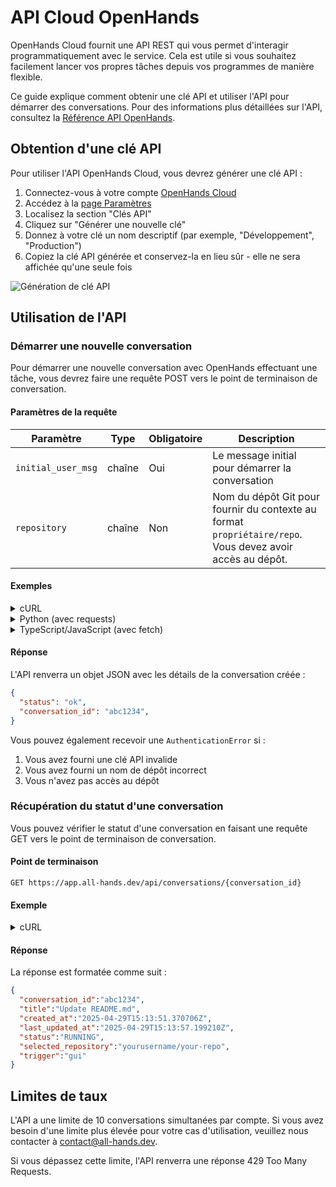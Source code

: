 # API Cloud OpenHands

OpenHands Cloud fournit une API REST qui vous permet d'interagir programmatiquement avec le service. Cela est utile si vous souhaitez facilement lancer vos propres tâches depuis vos programmes de manière flexible.

Ce guide explique comment obtenir une clé API et utiliser l'API pour démarrer des conversations.
Pour des informations plus détaillées sur l'API, consultez la [Référence API OpenHands](https://docs.all-hands.dev/swagger-ui/).

## Obtention d'une clé API

Pour utiliser l'API OpenHands Cloud, vous devrez générer une clé API :

1. Connectez-vous à votre compte [OpenHands Cloud](https://app.all-hands.dev)
2. Accédez à la [page Paramètres](https://app.all-hands.dev/settings)
3. Localisez la section "Clés API"
4. Cliquez sur "Générer une nouvelle clé"
5. Donnez à votre clé un nom descriptif (par exemple, "Développement", "Production")
6. Copiez la clé API générée et conservez-la en lieu sûr - elle ne sera affichée qu'une seule fois

![Génération de clé API](/img/docs/api-key-generation.png)

## Utilisation de l'API

### Démarrer une nouvelle conversation

Pour démarrer une nouvelle conversation avec OpenHands effectuant une tâche, vous devrez faire une requête POST vers le point de terminaison de conversation.

#### Paramètres de la requête

| Paramètre | Type | Obligatoire | Description |
|-----------|------|-------------|-------------|
| `initial_user_msg` | chaîne | Oui | Le message initial pour démarrer la conversation |
| `repository` | chaîne | Non | Nom du dépôt Git pour fournir du contexte au format `propriétaire/repo`. Vous devez avoir accès au dépôt. |

#### Exemples

<details>
<summary>cURL</summary>

```bash
curl -X POST "https://app.all-hands.dev/api/conversations" \
  -H "Authorization: Bearer YOUR_API_KEY" \
  -H "Content-Type: application/json" \
  -d '{
    "initial_user_msg": "Check whether there is any incorrect information in the README.md file and send a PR to fix it if so.",
    "repository": "yourusername/your-repo"
  }'
```
</details>

<details>
<summary>Python (avec requests)</summary>

```python
import requests

api_key = "YOUR_API_KEY"
url = "https://app.all-hands.dev/api/conversations"

headers = {
    "Authorization": f"Bearer {api_key}",
    "Content-Type": "application/json"
}

data = {
    "initial_user_msg": "Check whether there is any incorrect information in the README.md file and send a PR to fix it if so.",
    "repository": "yourusername/your-repo"
}

response = requests.post(url, headers=headers, json=data)
conversation = response.json()

print(f"Conversation Link: https://app.all-hands.dev/conversations/{conversation['id']}")
print(f"Status: {conversation['status']}")
```
</details>

<details>
<summary>TypeScript/JavaScript (avec fetch)</summary>

```typescript
const apiKey = "YOUR_API_KEY";
const url = "https://app.all-hands.dev/api/conversations";

const headers = {
  "Authorization": `Bearer ${apiKey}`,
  "Content-Type": "application/json"
};

const data = {
  initial_user_msg: "Check whether there is any incorrect information in the README.md file and send a PR to fix it if so.",
  repository: "yourusername/your-repo"
};

async function startConversation() {
  try {
    const response = await fetch(url, {
      method: "POST",
      headers: headers,
      body: JSON.stringify(data)
    });

    const conversation = await response.json();

    console.log(`Conversation Link: https://app.all-hands.dev/conversations/${conversation.id}`);
    console.log(`Status: ${conversation.status}`);

    return conversation;
  } catch (error) {
    console.error("Error starting conversation:", error);
  }
}

startConversation();
```

</details>

#### Réponse

L'API renverra un objet JSON avec les détails de la conversation créée :

```json
{
  "status": "ok",
  "conversation_id": "abc1234",
}
```

Vous pouvez également recevoir une `AuthenticationError` si :

1. Vous avez fourni une clé API invalide
2. Vous avez fourni un nom de dépôt incorrect
3. Vous n'avez pas accès au dépôt


### Récupération du statut d'une conversation

Vous pouvez vérifier le statut d'une conversation en faisant une requête GET vers le point de terminaison de conversation.

#### Point de terminaison

```
GET https://app.all-hands.dev/api/conversations/{conversation_id}
```

#### Exemple

<details>
<summary>cURL</summary>

```bash
curl -X GET "https://app.all-hands.dev/api/conversations/{conversation_id}" \
  -H "Authorization: Bearer YOUR_API_KEY"
```
</details>

#### Réponse

La réponse est formatée comme suit :

```json
{
  "conversation_id":"abc1234",
  "title":"Update README.md",
  "created_at":"2025-04-29T15:13:51.370706Z",
  "last_updated_at":"2025-04-29T15:13:57.199210Z",
  "status":"RUNNING",
  "selected_repository":"yourusername/your-repo",
  "trigger":"gui"
}
```

## Limites de taux

L'API a une limite de 10 conversations simultanées par compte. Si vous avez besoin d'une limite plus élevée pour votre cas d'utilisation, veuillez nous contacter à [contact@all-hands.dev](mailto:contact@all-hands.dev).

Si vous dépassez cette limite, l'API renverra une réponse 429 Too Many Requests.